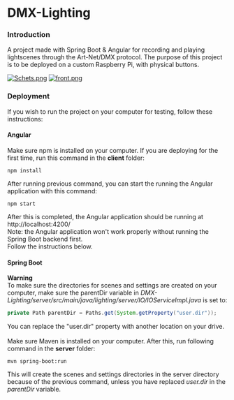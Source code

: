 # DMX-Lighting

### Introduction

A project made with Spring Boot & Angular for recording and playing lightscenes through the Art-Net/DMX protocol.
The purpose of this project is to be deployed on a custom Raspberry Pi, with physical buttons. 

[![Schets.png](https://i.postimg.cc/6q9tGFf1/Schets.png)](https://postimg.cc/YGyJ5nV1)
[![front.png](https://i.postimg.cc/43J5q5wR/front.png)](https://postimg.cc/9DnZqyvL)

### Deployment

If you wish to run the project on your computer for testing, follow these instructions:

#### Angular

Make sure npm is installed on your computer.
If you are deploying for the first time, run this command in the **client** folder:

```
npm install
```

After running previous command, you can start the running the Angular application with this command:

```
npm start
```

After this is completed, the Angular application should be running at http://localhost:4200/<br>
Note: the Angular application won't work properly without running the Spring Boot backend first.<br> 
Follow the instructions below.

#### Spring Boot

**Warning**<br>
To make sure the directories for scenes and settings are created on your computer, make sure the parentDir variable in 
*DMX-Lighting/server/src/main/java/lighting/server/IO/IOServiceImpl.java* is set to:

```java
private Path parentDir = Paths.get(System.getProperty("user.dir"));
```
You can replace the "user.dir" property with another location on your drive.
<br>
<br>
Make sure Maven is installed on your computer. After this, run following command in the **server** folder:
```
mvn spring-boot:run
```

This will create the scenes and settings directories in the server directory because of the previous command, unless you have replaced *user.dir* in the *parentDir* variable.



